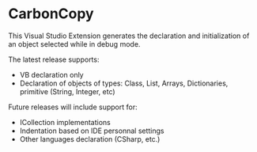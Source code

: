 # CarbonCopy
This Visual Studio Extension generates the declaration and initialization of an object selected while in debug mode.

The latest release supports:

- VB declaration only
- Declaration of objects of types: Class, List, Arrays, Dictionaries, primitive (String, Integer, etc)


Future releases will include support for:

- ICollection implementations
- Indentation based on IDE personnal settings
- Other languages declaration (CSharp, etc.)

